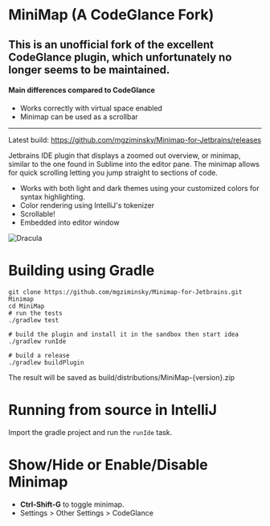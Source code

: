 MiniMap (A CodeGlance Fork)
==========

## This is an unofficial fork of the excellent CodeGlance plugin, which unfortunately no longer seems to be maintained.

#### Main differences compared to CodeGlance
- Works correctly with virtual space enabled
- Minimap can be used as a scrollbar

-------------

Latest build: https://github.com/mgziminsky/Minimap-for-Jetbrains/releases

Jetbrains IDE plugin that displays a zoomed out overview, or minimap, similar to the one found in Sublime into the editor pane. The minimap allows for quick scrolling letting you jump straight to sections of code.

 - Works with both light and dark themes using your customized colors for syntax highlighting.
 - Color rendering using IntelliJ's tokenizer
 - Scrollable!
 - Embedded into editor window

![Dracula](https://raw.github.com/mgziminsky/Minimap-for-Jetbrains/master/pub/example.png)


Building using Gradle
====================
```
git clone https://github.com/mgziminsky/Minimap-for-Jetbrains.git Minimap
cd MiniMap
# run the tests
./gradlew test

# build the plugin and install it in the sandbox then start idea
./gradlew runIde

# build a release
./gradlew buildPlugin

```
The result will be saved as build/distributions/MiniMap-{version}.zip


Running from source in IntelliJ
===================
Import the gradle project and run the `runIde` task.


Show/Hide or Enable/Disable Minimap
===================
* **Ctrl-Shift-G** to toggle minimap.
* Settings > Other Settings > CodeGlance
